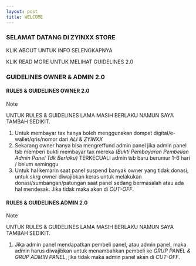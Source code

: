 ```yaml
---
layout: post
title: WELCOME
---
```

### SELAMAT DATANG DI ZYINXX STORE
KLIK ABOUT UNTUK INFO SELENGKAPNYA
<p>KLIK READ MORE UNTUK MELIHAT GUIDELINES 2.0</p>

### GUIDELINES OWNER & ADMIN 2.0

#### RULES & GUIDELINES OWNER 2.0

> [!NOTE]
> UNTUK RULES & GUIDELINES LAMA MASIH BERLAKU NAMUN SAYA TAMBAH SEDIKIT. 

1. Untuk membayar tax hanya boleh menggunakan dompet digital/e-wallet/qris/nomor dari *ALI* & *ZYINXX*
2. Sekarang owner hanya bisa mengreffund admin panel jika admin panel tsb memberi bukti membayar tax mereka *(Bukti Pembayaran Pembelian Admin Panel Tdk Berlaku)* TERKECUALI admin tsb baru berumur 1-6 hari / belum seminggu
3. Untuk hal kemarin saat panel suspend banyak owner yang tidak donasi, untuk skrg owner diwajibkan keras untuk melakukan donasi/sumbangan/patungan saat panel sedang bermasalah atau ada hal mendesak. Jika tidak maka akan di *CUT-OFF*.


#### RULES & GUIDELINES ADMIN 2.0

> [!NOTE]
> UNTUK RULES & GUIDELINES LAMA MASIH BERLAKU NAMUN SAYA TAMBAH SEDIKIT. 

1. Jika admin panel mendapatkan pembeli panel, atau admin panel, maka admin harus diwajibkan untuk menambahkan pembeli ke *GRUP PANEL & GRUP ADMIN PANEL*, jika tidak maka admin panel akan di *CUT-OFF*.


